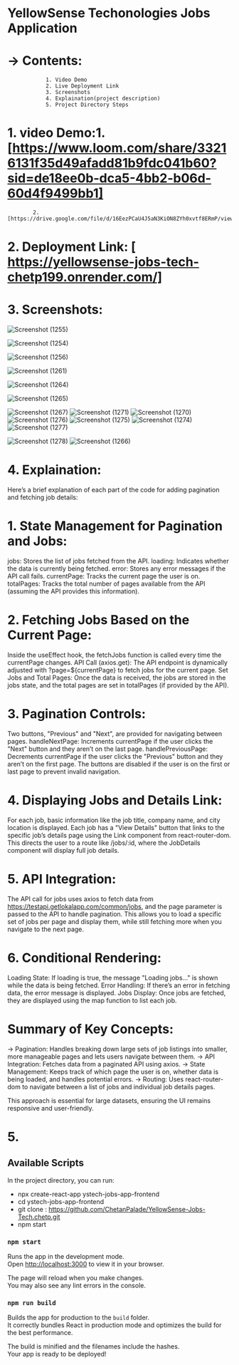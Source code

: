 # YellowSense Techonologies Jobs Application
 # -> Contents: 
                1. Video Demo
                2. Live Deployment Link
                3. Screenshots
                4. Explaination(project description)
                5. Project Directory Steps
                

 
# 1. video Demo:1. [https://www.loom.com/share/33216131f35d49afadd81b9fdc041b60?sid=de18ee0b-dca5-4bb2-b06d-60d4f9499bb1]
            2. [https://drive.google.com/file/d/16EezPCaU4J5aN3KiON8ZYh0xvtf8ERmP/view]
            
# 2. Deployment Link: [ https://yellowsense-jobs-tech-chetp199.onrender.com/]

# 3. Screenshots: 

![Screenshot (1255)](https://github.com/user-attachments/assets/c21f0da3-fa55-4ae4-b3f3-f4c60466c261)

![Screenshot (1254)](https://github.com/user-attachments/assets/1457b40c-682d-4e6f-a834-52b51b8937bc)

![Screenshot (1256)](https://github.com/user-attachments/assets/09145ba0-8133-42f7-8f49-2f2aa5255b36)

![Screenshot (1261)](https://github.com/user-attachments/assets/368f6502-50ba-48b2-b682-e6bdb71ad9d7)

![Screenshot (1264)](https://github.com/user-attachments/assets/0c1e58b1-a504-4921-914f-3e096f0f75fc)

![Screenshot (1265)](https://github.com/user-attachments/assets/2987ee10-460a-4520-8c95-7b2fc5e64965)

![Screenshot (1267)](https://github.com/user-attachments/assets/6ed7335e-9a33-4e47-86fd-011e7cc597bc)
![Screenshot (1271)](https://github.com/user-attachments/assets/380bbb2a-0b91-40c7-ad79-ed05a572ea23)
![Screenshot (1270)](https://github.com/user-attachments/assets/206c6a21-2ee2-4bfb-adcd-71c6e9cb21f9)
![Screenshot (1276)](https://github.com/user-attachments/assets/e4e704b4-0e33-4aea-bad6-b1a0594c18e0)
![Screenshot (1275)](https://github.com/user-attachments/assets/95c95aab-87bb-4b84-9e71-076dd9fb8891)
![Screenshot (1274)](https://github.com/user-attachments/assets/9ee04501-7f2d-4096-88ab-8792163a9c58)
![Screenshot (1277)](https://github.com/user-attachments/assets/b3f93b1b-eec8-48b2-9099-90a73d7b9646)

![Screenshot (1278)](https://github.com/user-attachments/assets/5c646f10-0391-4588-a105-a6c359d53914)
![Screenshot (1266)](https://github.com/user-attachments/assets/9dda982d-1400-4b38-9994-b2727b56daf9)

# 4. Explaination:
Here’s a brief explanation of each part of the code for adding pagination and fetching job details:

# 1. State Management for Pagination and Jobs:
jobs: Stores the list of jobs fetched from the API.
loading: Indicates whether the data is currently being fetched.
error: Stores any error messages if the API call fails.
currentPage: Tracks the current page the user is on.
totalPages: Tracks the total number of pages available from the API (assuming the API provides this information).

# 2. Fetching Jobs Based on the Current Page:
Inside the useEffect hook, the fetchJobs function is called every time the currentPage changes.
API Call (axios.get): The API endpoint is dynamically adjusted with ?page=${currentPage} to fetch jobs for the current page.
Set Jobs and Total Pages: Once the data is received, the jobs are stored in the jobs state, and the total pages are set in totalPages (if provided by the API).

# 3. Pagination Controls:
Two buttons, "Previous" and "Next", are provided for navigating between pages.
handleNextPage: Increments currentPage if the user clicks the "Next" button and they aren’t on the last page.
handlePreviousPage: Decrements currentPage if the user clicks the "Previous" button and they aren’t on the first page.
The buttons are disabled if the user is on the first or last page to prevent invalid navigation.

# 4. Displaying Jobs and Details Link:
For each job, basic information like the job title, company name, and city location is displayed.
Each job has a "View Details" button that links to the specific job’s details page using the Link component from react-router-dom. This directs the user to a route like /jobs/:id, where the JobDetails component will display full job details.

# 5. API Integration:
The API call for jobs uses axios to fetch data from https://testapi.getlokalapp.com/common/jobs, and the page parameter is passed to the API to handle pagination.
This allows you to load a specific set of jobs per page and display them, while still fetching more when you navigate to the next page.

# 6. Conditional Rendering:
Loading State: If loading is true, the message "Loading jobs..." is shown while the data is being fetched.
Error Handling: If there’s an error in fetching data, the error message is displayed.
Jobs Display: Once jobs are fetched, they are displayed using the map function to list each job.

# Summary of Key Concepts:
 -> Pagination: Handles breaking down large sets of job listings into smaller, more manageable pages and lets users navigate between them.
 -> API Integration: Fetches data from a paginated API using axios.
 -> State Management: Keeps track of which page the user is on, whether data is being loaded, and handles potential errors.
 -> Routing: Uses react-router-dom to navigate between a list of jobs and individual job details pages.

This approach is essential for large datasets, ensuring the UI remains responsive and user-friendly.

# 5.
## Available Scripts

In the project directory, you can run:

- npx create-react-app ystech-jobs-app-frontend
- cd ystech-jobs-app-frontend
- git clone : https://github.com/ChetanPalade/YellowSense-Jobs-Tech.chetp.git
- npm start

### `npm start`

Runs the app in the development mode.\
Open [http://localhost:3000](http://localhost:3000) to view it in your browser.

The page will reload when you make changes.\
You may also see any lint errors in the console.


### `npm run build`

Builds the app for production to the `build` folder.\
It correctly bundles React in production mode and optimizes the build for the best performance.

The build is minified and the filenames include the hashes.\
Your app is ready to be deployed!

